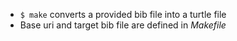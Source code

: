 * ``` $ make ``` converts a provided bib file into a turtle file
* Base uri and target bib file are defined in *Makefile*
